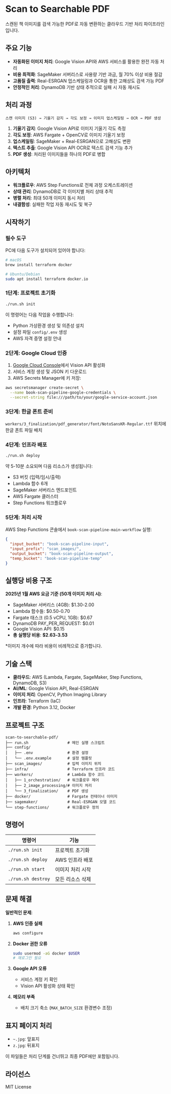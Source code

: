 # Scan to Searchable PDF

스캔된 책 이미지를 검색 가능한 PDF로 자동 변환하는 클라우드 기반 처리 파이프라인입니다.

## 주요 기능

- **자동화된 이미지 처리**: Google Vision API와 AWS 서비스를 활용한 완전 자동 처리
- **비용 최적화**: SageMaker 서버리스로 사용량 기반 과금, 월 70% 이상 비용 절감
- **고품질 출력**: Real-ESRGAN 업스케일링과 OCR을 통한 고해상도 검색 가능 PDF
- **안정적인 처리**: DynamoDB 기반 상태 추적으로 실패 시 자동 재시도

## 처리 과정

```
스캔 이미지 (S3) → 기울기 감지 → 각도 보정 → 이미지 업스케일링 → OCR → PDF 생성
```

1. **기울기 감지**: Google Vision API로 이미지 기울기 각도 측정
2. **각도 보정**: AWS Fargate + OpenCV로 이미지 기울기 보정  
3. **업스케일링**: SageMaker + Real-ESRGAN으로 고해상도 변환
4. **텍스트 추출**: Google Vision API OCR로 텍스트 검색 기능 추가
5. **PDF 생성**: 처리된 이미지들을 하나의 PDF로 병합

## 아키텍처

- **워크플로우**: AWS Step Functions로 전체 과정 오케스트레이션
- **상태 관리**: DynamoDB로 각 이미지별 처리 상태 추적  
- **병렬 처리**: 최대 50개 이미지 동시 처리
- **내결함성**: 실패한 작업 자동 재시도 및 복구

## 시작하기

### 필수 도구

PC에 다음 도구가 설치되어 있어야 합니다:

```bash
# macOS
brew install terraform docker

# Ubuntu/Debian  
sudo apt install terraform docker.io
```

### 1단계: 프로젝트 초기화

```bash
./run.sh init
```

이 명령어는 다음 작업을 수행합니다:
- Python 가상환경 생성 및 의존성 설치
- 설정 파일 `config/.env` 생성
- AWS 자격 증명 설정 안내

### 2단계: Google Cloud 인증

1. [Google Cloud Console](https://console.cloud.google.com)에서 Vision API 활성화
2. 서비스 계정 생성 및 JSON 키 다운로드
3. AWS Secrets Manager에 키 저장:

```bash
aws secretsmanager create-secret \
  --name book-scan-pipeline-google-credentials \
  --secret-string file:///path/to/your/google-service-account.json
```

### 3단계: 한글 폰트 준비

`workers/3_finalization/pdf_generator/font/NotoSansKR-Regular.ttf` 위치에 한글 폰트 파일 배치

### 4단계: 인프라 배포

```bash
./run.sh deploy
```

약 5-10분 소요되며 다음 리소스가 생성됩니다:
- S3 버킷 (입력/임시/출력)
- Lambda 함수 6개
- SageMaker 서버리스 엔드포인트
- AWS Fargate 클러스터
- Step Functions 워크플로우

### 5단계: 처리 시작

AWS Step Functions 콘솔에서 `book-scan-pipeline-main-workflow` 실행:

```json
{
  "input_bucket": "book-scan-pipeline-input",
  "input_prefix": "scan_images/",
  "output_bucket": "book-scan-pipeline-output", 
  "temp_bucket": "book-scan-pipeline-temp"
}
```

## 실행당 비용 구조

**2025년 1월 AWS 요금 기준 (50개 이미지 처리 시)**:
- SageMaker 서버리스 (4GB): $1.30-2.00
- Lambda 함수들: $0.50-0.70  
- Fargate 태스크 (0.5 vCPU, 1GB): $0.67
- DynamoDB PAY_PER_REQUEST: $0.01
- Google Vision API: $0.15
- **총 실행당 비용**: **$2.63-3.53**

*이미지 개수에 따라 비용이 비례적으로 증가합니다.

## 기술 스택

- **클라우드**: AWS (Lambda, Fargate, SageMaker, Step Functions, DynamoDB, S3)
- **AI/ML**: Google Vision API, Real-ESRGAN
- **이미지 처리**: OpenCV, Python Imaging Library
- **인프라**: Terraform (IaC)
- **개발 환경**: Python 3.12, Docker

## 프로젝트 구조

```
scan-to-searchable-pdf/
├── run.sh                 # 메인 실행 스크립트
├── config/
│   ├── .env               # 환경 설정
│   └── .env.example       # 설정 템플릿
├── scan_images/           # 입력 이미지 위치
├── infra/                 # Terraform 인프라 코드
├── workers/               # Lambda 함수 코드
│   ├── 1_orchestration/   # 워크플로우 제어
│   ├── 2_image_processing/# 이미지 처리
│   └── 3_finalization/    # PDF 생성
├── docker/                # Fargate 컨테이너 이미지
├── sagemaker/             # Real-ESRGAN 모델 코드
└── step-functions/        # 워크플로우 정의
```

## 명령어

| 명령어 | 기능 |
|--------|------|
| `./run.sh init` | 프로젝트 초기화 |
| `./run.sh deploy` | AWS 인프라 배포 |
| `./run.sh start` | 이미지 처리 시작 |
| `./run.sh destroy` | 모든 리소스 삭제 |

## 문제 해결

**일반적인 문제**:

1. **AWS 인증 실패**
   ```bash
   aws configure
   ```

2. **Docker 권한 오류**  
   ```bash
   sudo usermod -aG docker $USER
   # 재로그인 필요
   ```

3. **Google API 오류**
   - 서비스 계정 키 확인
   - Vision API 활성화 상태 확인

4. **메모리 부족**
   - 배치 크기 축소 (`MAX_BATCH_SIZE` 환경변수 조정)

## 표지 페이지 처리

- `~.jpg`: 앞표지
- `z.jpg`: 뒤표지

이 파일들은 처리 단계를 건너뛰고 최종 PDF에만 포함됩니다.

## 라이선스

MIT License
